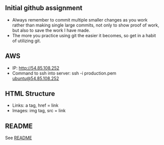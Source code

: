 ## Initial github assignment
- Always remember to commit multiple smaller changes as you work rather than making single large commits, not only to show proof of work, but also to save the work I have made.
- The more you practice using git the easier it becomes, so get in a habit of utilizing git.

## AWS
- IP: http://54.85.108.252
- Command to ssh into server: ssh -i production.pem ubuntu@54.85.108.252

## HTML Structure
- Links: a tag, href = link
- Images: img tag, src = link


## README
See [README](README.md)
